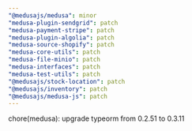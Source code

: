 ```yaml
---
"@medusajs/medusa": minor
"medusa-plugin-sendgrid": patch
"medusa-payment-stripe": patch
"medusa-plugin-algolia": patch
"medusa-source-shopify": patch
"medusa-core-utils": patch
"medusa-file-minio": patch
"medusa-interfaces": patch
"medusa-test-utils": patch
"@medusajs/stock-location": patch
"@medusajs/inventory": patch
"@medusajs/medusa-js": patch
---
```


chore(medusa): upgrade typeorm from 0.2.51 to 0.3.11
